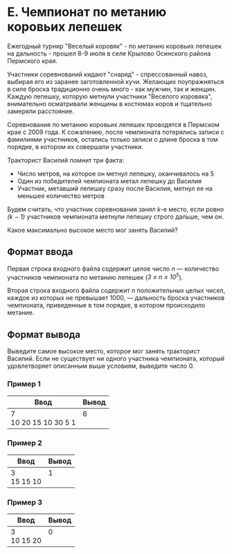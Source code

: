 # E. Чемпионат по метанию коровьих лепешек

Ежегодный турнир "Веселый коровяк" - по метанию коровьих лепешек на дальность - прошел 8-9 июля в селе Крылово Осинского района Пермского края.

Участники соревнований кидают "снаряд" - спрессованный навоз, выбирая его из заранее заготовленной кучи. Желающих поупражняться в силе броска традиционно очень много - как мужчин, так и женщин. Каждую лепешку, которую метнули участники "Веселого коровяка", внимательно осматривали женщины в костюмах коров и тщательно замеряли расстояние.

Соревнования по метанию коровьих лепешек проводятся в Пермском крае с 2009 года.
К сожалению, после чемпионата потерялись записи с фамилиями участников, остались только записи о длине броска в том порядке, в котором их совершали участники.

Тракторист Василий помнит три факта:

- Число метров, на которое он метнул лепешку, оканчивалось на 5
- Один из победителей чемпионата метал лепешку до Василия
- Участник, метавший лепешку сразу после Василия, метнул ее на меньшее количество метров

Будем считать, что участник соревнования занял *k*-е место, если ровно *(k − 1)* участников чемпионата метнули лепешку строго дальше, чем он.

Какое максимально высокое место мог занять Василий?

## Формат ввода
Первая строка входного файла содержит целое число *n* — количество участников чемпионата по метанию лепешек (*3 ≤ n ≤ 10<sup>5</sup>*).

Вторая строка входного файла содержит *n* положительных целых чисел, каждое из которых не превышает 1000, — дальность броска участников чемпионата, приведенные в том порядке, в котором происходило метание.

## Формат вывода
Выведите самое высокое место, которое мог занять тракторист Василий. Если не существует ни одного участника чемпионата, который удовлетворяет описанным выше условиям, выведите число 0.

### Пример 1
Ввод | Вывод
---| ---
7 <br> 10 20 15 10 30 5 1 | 6 <br><br>

### Пример 2
Ввод | Вывод
---| ---
3 <br> 15 15 10 | 1 <br><br>

### Пример 3
Ввод | Вывод
---| ---
3 <br> 10 15 20 | 0 <br><br>
